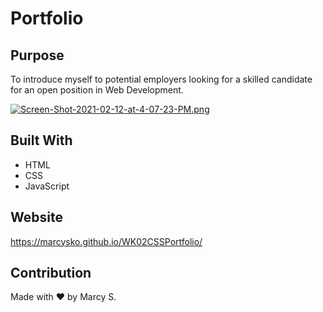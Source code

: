# Portfolio

## Purpose
To introduce myself to potential employers looking for a skilled candidate for an open position in Web Development. 

[![Screen-Shot-2021-02-12-at-4-07-23-PM.png](https://i.postimg.cc/d1P3yvCS/Screen-Shot-2021-02-12-at-4-07-23-PM.png)](https://postimg.cc/f3CDGGBx)

## Built With
* HTML
* CSS
* JavaScript

## Website
https://marcysko.github.io/WK02CSSPortfolio/


## Contribution
Made with ❤️ by Marcy S.

